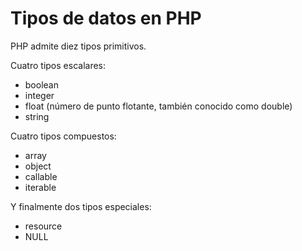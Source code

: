 # Tipos de datos en PHP

PHP admite diez tipos primitivos.

Cuatro tipos escalares:

- boolean
- integer
- float (número de punto flotante, también conocido como double)
- string

Cuatro tipos compuestos:

- array
- object
- callable
- iterable

Y finalmente dos tipos especiales:

- resource
- NULL
